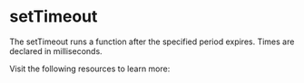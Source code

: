 # setTimeout

The setTimeout runs a function after the specified period expires. Times are declared in milliseconds.

Visit the following resources to learn more: